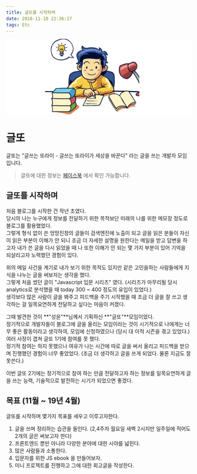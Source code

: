 ```yaml
---
title: 글또를 시작하며
date: 2018-11-10 22:36:17
tags: Etc
---
```


![intro](https://raw.githubusercontent.com/appear/appear.github.io/build/source/img/g_intro.png)

# 글또
글또는 "글쓰는 또라이 - 글쓰는 또라이가 세상을 바꾼다" 라는 글을 쓰는 개발자 모임입니다.

> 글또에 대한 정보는 [페이스북](https://www.facebook.com/groups/375431516259701/) 에서 확인 가능합니다.

## 글또를 시작하며
처음 블로그를 시작한 건 작년 초였다.      
당시의 나는 누구에게 정보를 전달하기 위한 목적보단 미래의 나를 위한 메모장 정도로 블로그를 활용했었다.    
그렇게 형식 없이 쓴 엉망진창의 글들이 검색엔진에 노출이 되고 글을 읽은 분들이 자신이 읽은 부분이 이해가 안 되니 조금 더 자세한 설명을 원한다는 메일을 받고
답변을 하고자 내가 쓴 글을 다시 읽었을 때 나 또한 이해가 안 되는 몇 가지 부분이 있어 기억을 되살리고자 노력했던 경험이 있다.
   
위의 메일 사건을 계기로 내가 보기 위한 목적도 있지만 같은 고민을하는 사람들에게 지식을 나누는 글을 써보자는 생각을 했다.  
그렇게 처음 썼던 글이 "Javascript 입문 시리즈" 였다. (시리즈가 마무리될 당시 analytics로 분석했을 때 today 300 ~ 400 정도의 유입이 있었다.)  
생각보다 많은 사람이 글을 봐주고 피드백을 주기 시작했을 때 조금 더 글을 잘 쓰고 생각하는 걸 일목요연하게 전달하고 싶다는 마음이 커졌다.  

그때 발견한 것이 **"성윤"**님께서 기획하신 **"글또"**모임이었다.      
정기적으로 개발자들이 블로그에 글을 올리는 모임이라는 것이 시기적으로 나에게는 너무 좋은 활동이라고 생각하여, 모임에 신청하였으나 (당시 대 이적 시즌을 겪고 있었다.)  여러 사정이 겹쳐 글또 1기에 참여를 못 했다.    
정기적 참여는 하지 못했으나 여유가 나는 시간에 따로 글을 써서 올리고 피드백을 받으며 진행했던 경험이 너무 좋았었다. (조금 더 생각하고 글을 쓰게 되었다. 물론 지금도 잘 못쓴다.)  
     
이번 글또 2기에는 정기적으로 참여 하는 만큼 전달하고자 하는 정보를 일목요연하게 글을 쓰는 능력, 기술적으로 발전하는 시기가 되었으면 좋겠다.       
  
## 목표 (11월 ~ 19년 4월)
글또를 시작하며 몇가지 목표를 세우고 이루고자한다. 

1. 글을 쓰며 정리하는 습관을 들인다. (2,4주차 월요일 새벽 2시지만 일주일에 적어도 2개의 글은 써보고자 한다)
2. 프론트엔드 뿐만 아니라 다양한 분야에 대한 시야를 넓힌다.
3. 많은 사람들과 소통한다.
4. 입문자를 위한 JS ebook 을 만들어보자.
5. 미니 프로젝트를 진행하고 그에 대한 회고글을 작성한다.

 

   



